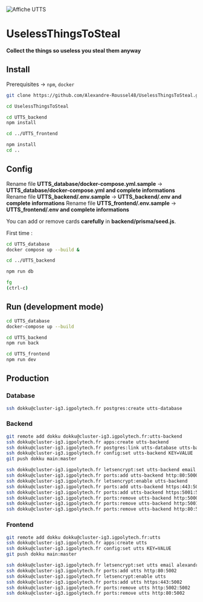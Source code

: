 ![Affiche UTTS](https://github.com/user-attachments/assets/2295cf3f-274a-4613-8a49-01f4c9f9c859)

# UselessThingsToSteal

**Collect the things so useless you steal them anyway**

## Install

Prerequisites -> ```npm```, ```docker```

```bash
git clone https://github.com/Alexandre-Roussel48/UselessThingsToSteal.git

cd UselessThingsToSteal

cd UTTS_backend
npm install

cd ../UTTS_frontend

npm install
cd ..
```

## Config

Rename file **UTTS_database/docker-compose.yml.sample** -> **UTTS_database/docker-compose.yml and complete informations**
Rename file **UTTS_backend/.env.sample** -> **UTTS_backend/.env and complete informations**
Rename file **UTTS_frontend/.env.sample** -> **UTTS_frontend/.env and complete informations**

You can add or remove cards **carefully** in **backend/prisma/seed.js**.

First time :

```bash
cd UTTS_database
docker compose up --build &

cd ../UTTS_backend

npm run db

fg
(ctrl-c)
```

## Run (development mode)

```bash
cd UTTS_database
docker-compose up --build
```

```bash
cd UTTS_backend
npm run back
```

```bash
cd UTTS_frontend
npm run dev
```

## Production

### Database

```bash
ssh dokku@cluster-ig3.igpolytech.fr postgres:create utts-database
```

### Backend

```bash
git remote add dokku dokku@cluster-ig3.igpolytech.fr:utts-backend
ssh dokku@cluster-ig3.igpolytech.fr apps:create utts-backend
ssh dokku@cluster-ig3.igpolytech.fr postgres:link utts-database utts-backend
ssh dokku@cluster-ig3.igpolytech.fr config:set utts-backend KEY=VALUE
git push dokku main:master

ssh dokku@cluster-ig3.igpolytech.fr letsencrypt:set utts-backend email alexandre.roussel03@etu.umontpellier.fr
ssh dokku@cluster-ig3.igpolytech.fr ports:add utts-backend http:80:5000
ssh dokku@cluster-ig3.igpolytech.fr letsencrypt:enable utts-backend
ssh dokku@cluster-ig3.igpolytech.fr ports:add utts-backend https:443:5000
ssh dokku@cluster-ig3.igpolytech.fr ports:add utts-backend https:5001:5001
ssh dokku@cluster-ig3.igpolytech.fr ports:remove utts-backend http:5000:5000
ssh dokku@cluster-ig3.igpolytech.fr ports:remove utts-backend http:5001:5001
ssh dokku@cluster-ig3.igpolytech.fr ports:remove utts-backend http:80:5000
```

### Frontend

```bash
git remote add dokku dokku@cluster-ig3.igpolytech.fr:utts
ssh dokku@cluster-ig3.igpolytech.fr apps:create utts
ssh dokku@cluster-ig3.igpolytech.fr config:set utts KEY=VALUE
git push dokku main:master

ssh dokku@cluster-ig3.igpolytech.fr letsencrypt:set utts email alexandre.roussel03@etu.umontpellier.fr
ssh dokku@cluster-ig3.igpolytech.fr ports:add utts http:80:5002
ssh dokku@cluster-ig3.igpolytech.fr letsencrypt:enable utts
ssh dokku@cluster-ig3.igpolytech.fr ports:add utts https:443:5002
ssh dokku@cluster-ig3.igpolytech.fr ports:remove utts http:5002:5002
ssh dokku@cluster-ig3.igpolytech.fr ports:remove utts http:80:5002
```
